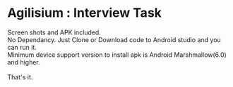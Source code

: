 # Agilisium : Interview Task

Screen shots and APK included.<br/>
No Dependancy. Just Clone or Download code to Android studio and you can run it.<br/>
Minimum device support version to install apk is Android Marshmallow(6.0) and higher.<br/><br/>
That's it.
